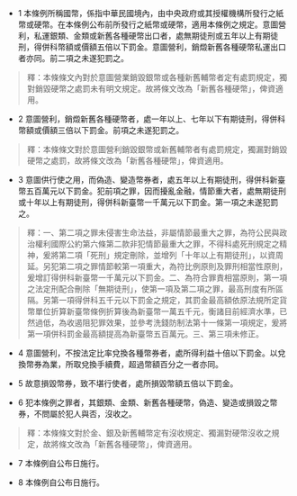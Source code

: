 * 1 本條例所稱國幣，係指中華民國境內，由中央政府或其授權機構所發行之紙幣或硬幣。在本條例公布前所發行之紙幣或硬幣，適用本條例之規定。意圖營利，私運銀類、金類或新舊各種硬幣出口者，處無期徒刑或五年以上有期徒刑，得併科幣額或價額五倍以下罰金。意圖營利，銷燬新舊各種硬幣私運出口者亦同。前二項之未遂犯罰之。

> 釋：本條條文內對於意圖營業銷毀銀幣或各種新舊輔幣者定有處罰規定，獨對銷毀硬幣之處罰未有明文規定。故將條文改為「新舊各種硬幣」，俾資適用。

* 2 意圖營利，銷燬新舊各種硬幣者，處一年以上、七年以下有期徒刑，得併科幣額或價額三倍以下罰金。前項之未遂犯罰之。

> 釋：本條條文對於意圖營利銷毀銀幣或新舊輔幣者有處罰規定，獨漏對銷毀硬幣之處罰，故將條文改為「新舊各種硬幣」，俾資適用。

* 3 意圖供行使之用，而偽造、變造幣券者，處五年以上有期徒刑，得併科新臺幣五百萬元以下罰金。犯前項之罪，因而擾亂金融，情節重大者，處無期徒刑或十年以上有期徒刑，得併科新臺幣一千萬元以下罰金。第一項之未遂犯罰之。

> 釋：一、第二項之罪未侵害生命法益，非屬情節最重大之罪，為符公民與政治權利國際公約第六條第二款非犯情節最重大之罪，不得科處死刑規定之精神，爰將第二項「死刑」規定刪除，並增列「十年以上有期徒刑」，以資周延。另犯第二項之罪情節較第一項重大，為符比例原則及罪刑相當性原則，爰增訂得併科新臺幣一千萬元以下罰金。二、為符合罪責相當原則，第一項之法定刑配合刪除「無期徒刑」，使第一項及第二項之罪，最高刑度有所區隔。另第一項得併科五千元以下罰金之規定，其罰金最高額依原法規所定貨幣單位折算新臺幣條例折算後為新臺幣一萬五千元，衡諸目前經濟水準，已然過低，為收遏阻犯罪效果，並參考洗錢防制法第十一條第一項規定，爰將第一項併科罰金最高額提高為新臺幣五百萬元。三、第三項未修正。

* 4 意圖營利，不按法定比率兌換各種幣券者，處所得利益十倍以下罰金。以兌換幣券為業，所取兌換手續費，超過幣額百分之一者亦同。

* 5 故意損毀幣券，致不堪行使者，處所損毀幣額五倍以下罰金。

* 6 犯本條例之罪者，其銀類、金類、新舊各種硬幣，偽造、變造或損毀之幣券，不問屬於犯人與否，沒收之。

> 釋：本條條文對於金、銀及新舊輔幣定有沒收規定、獨漏對硬幣沒收之規定，故將條文改為「新舊各種硬幣」，俾資適用。

* 7 本條例自公布日施行。

* 8 本條例自公布日施行。

